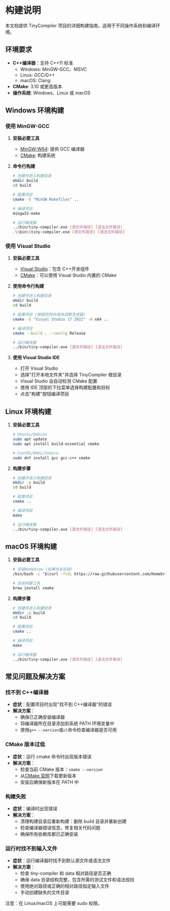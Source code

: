 # 构建说明

本文档提供 TinyCompiler 项目的详细构建指南，适用于不同操作系统和编译环境。

## 环境要求

- **C++编译器**：支持 C++11 标准
  - Windows: MinGW-GCC、MSVC
  - Linux: GCC/G++
  - macOS: Clang
- **CMake**: 3.10 或更高版本
- **操作系统**: Windows、Linux 或 macOS

## Windows 环境构建

### 使用 MinGW-GCC

1. **安装必要工具**

   - [MinGW-W64](https://sourceforge.net/projects/mingw-w64/): 提供 GCC 编译器
   - [CMake](https://cmake.org/download/): 构建系统

2. **命令行构建**

   ```bash
   # 创建并进入构建目录
   mkdir build
   cd build

   # 配置项目
   cmake -G "MinGW Makefiles" ..

   # 编译项目
   mingw32-make

   # 运行编译器
   ../bin/tiny-compiler.exe [源文件路径] [语法文件路径]
   .\\bin\\tiny-compiler.exe [源文件路径] [语法文件路径]
   ```

### 使用 Visual Studio

1. **安装必要工具**

   - [Visual Studio](https://visualstudio.microsoft.com/)：包含 C++开发组件
   - [CMake](https://cmake.org/download/)：可以使用 Visual Studio 内置的 CMake

2. **使用命令行构建**

   ```bash
   # 创建并进入构建目录
   mkdir build
   cd build

   # 配置项目 (根据您的VS版本调整生成器)
   cmake -G "Visual Studio 17 2022" -A x64 ..

   # 编译项目
   cmake --build . --config Release

   # 运行编译器
   ../bin/tiny-compiler.exe [源文件路径] [语法文件路径]
   ```

3. **使用 Visual Studio IDE**
   - 打开 Visual Studio
   - 选择"打开本地文件夹"并选择 TinyCompiler 根目录
   - Visual Studio 会自动检测 CMake 配置
   - 使用 IDE 顶部的下拉菜单选择构建配置和目标
   - 点击"构建"按钮编译项目

## Linux 环境构建

1. **安装必要工具**

   ```bash
   # Ubuntu/Debian
   sudo apt update
   sudo apt install build-essential cmake

   # CentOS/RHEL/Fedora
   sudo dnf install gcc gcc-c++ cmake
   ```

2. **构建步骤**

   ```bash
   # 创建并进入构建目录
   mkdir -p build
   cd build

   # 配置项目
   cmake ..

   # 编译项目
   make

   # 运行编译器
   ../bin/tiny-compiler.exe [源文件路径] [语法文件路径]
   ```

## macOS 环境构建

1. **安装必要工具**

   ```bash
   # 安装Homebrew (如果尚未安装)
   /bin/bash -c "$(curl -fsSL https://raw.githubusercontent.com/Homebrew/install/HEAD/install.sh)"

   # 安装构建工具
   brew install cmake
   ```

2. **构建步骤**

   ```bash
   # 创建并进入构建目录
   mkdir -p build
   cd build

   # 配置项目
   cmake ..

   # 编译项目
   make

   # 运行编译器
   ../bin/tiny-compiler.exe [源文件路径] [语法文件路径]
   ```

## 常见问题及解决方案

### 找不到 C++编译器

- **症状**：配置项目时出现"找不到 C++编译器"的错误
- **解决方案**：
  - 确保已正确安装编译器
  - 将编译器所在目录添加到系统 PATH 环境变量中
  - 使用`g++ --version`或`cl`命令检查编译器是否可用

### CMake 版本过低

- **症状**：运行 cmake 命令时出现版本错误
- **解决方案**：
  - 检查当前 CMake 版本：`cmake --version`
  - 从[CMake 官网](https://cmake.org/download/)下载更新版本
  - 安装后确保新版本在 PATH 中

### 构建失败

- **症状**：编译时出现错误
- **解决方案**：
  - 清理构建目录后重新构建：删除 build 目录并重新创建
  - 检查编译器错误信息，修复相关代码问题
  - 确保所有依赖库都已正确安装

### 运行时找不到输入文件

- **症状**：运行编译器时找不到默认源文件或语法文件
- **解决方案**：
  - 检查 tiny-compiler 和 data 相对路径是否正确
  - 确保 data 目录结构完整，包含所需的测试文件和语法规则
  - 使用绝对路径或正确的相对路径指定输入文件
  - 手动创建缺失的文件目录

注意：在 Linux/macOS 上可能需要 sudo 权限。

